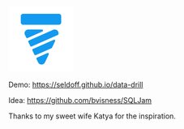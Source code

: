 <img src="/public/drill.webp" alt="Data Drill" style="width:128px;"/>

Demo: <https://seldoff.github.io/data-drill>

Idea: <https://github.com/bvisness/SQLJam>

Thanks to my sweet wife Katya for the inspiration.
